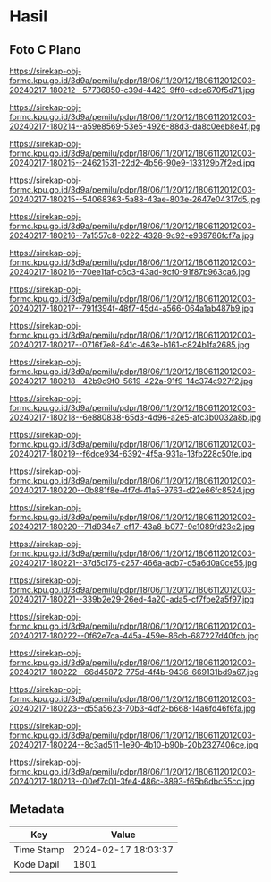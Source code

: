 # Hasil

## Foto C Plano

https://sirekap-obj-formc.kpu.go.id/3d9a/pemilu/pdpr/18/06/11/20/12/1806112012003-20240217-180212--57736850-c39d-4423-9ff0-cdce670f5d71.jpg

https://sirekap-obj-formc.kpu.go.id/3d9a/pemilu/pdpr/18/06/11/20/12/1806112012003-20240217-180214--a59e8569-53e5-4926-88d3-da8c0eeb8e4f.jpg

https://sirekap-obj-formc.kpu.go.id/3d9a/pemilu/pdpr/18/06/11/20/12/1806112012003-20240217-180215--24621531-22d2-4b56-90e9-133129b7f2ed.jpg

https://sirekap-obj-formc.kpu.go.id/3d9a/pemilu/pdpr/18/06/11/20/12/1806112012003-20240217-180215--54068363-5a88-43ae-803e-2647e04317d5.jpg

https://sirekap-obj-formc.kpu.go.id/3d9a/pemilu/pdpr/18/06/11/20/12/1806112012003-20240217-180216--7a1557c8-0222-4328-9c92-e939786fcf7a.jpg

https://sirekap-obj-formc.kpu.go.id/3d9a/pemilu/pdpr/18/06/11/20/12/1806112012003-20240217-180216--70ee1faf-c6c3-43ad-9cf0-91f87b963ca6.jpg

https://sirekap-obj-formc.kpu.go.id/3d9a/pemilu/pdpr/18/06/11/20/12/1806112012003-20240217-180217--791f394f-48f7-45d4-a566-064a1ab487b9.jpg

https://sirekap-obj-formc.kpu.go.id/3d9a/pemilu/pdpr/18/06/11/20/12/1806112012003-20240217-180217--0716f7e8-841c-463e-b161-c824b1fa2685.jpg

https://sirekap-obj-formc.kpu.go.id/3d9a/pemilu/pdpr/18/06/11/20/12/1806112012003-20240217-180218--42b9d9f0-5619-422a-91f9-14c374c927f2.jpg

https://sirekap-obj-formc.kpu.go.id/3d9a/pemilu/pdpr/18/06/11/20/12/1806112012003-20240217-180218--6e880838-65d3-4d96-a2e5-afc3b0032a8b.jpg

https://sirekap-obj-formc.kpu.go.id/3d9a/pemilu/pdpr/18/06/11/20/12/1806112012003-20240217-180219--f6dce934-6392-4f5a-931a-13fb228c50fe.jpg

https://sirekap-obj-formc.kpu.go.id/3d9a/pemilu/pdpr/18/06/11/20/12/1806112012003-20240217-180220--0b881f8e-4f7d-41a5-9763-d22e66fc8524.jpg

https://sirekap-obj-formc.kpu.go.id/3d9a/pemilu/pdpr/18/06/11/20/12/1806112012003-20240217-180220--71d934e7-ef17-43a8-b077-9c1089fd23e2.jpg

https://sirekap-obj-formc.kpu.go.id/3d9a/pemilu/pdpr/18/06/11/20/12/1806112012003-20240217-180221--37d5c175-c257-466a-acb7-d5a6d0a0ce55.jpg

https://sirekap-obj-formc.kpu.go.id/3d9a/pemilu/pdpr/18/06/11/20/12/1806112012003-20240217-180221--339b2e29-26ed-4a20-ada5-cf7fbe2a5f97.jpg

https://sirekap-obj-formc.kpu.go.id/3d9a/pemilu/pdpr/18/06/11/20/12/1806112012003-20240217-180222--0f62e7ca-445a-459e-86cb-687227d40fcb.jpg

https://sirekap-obj-formc.kpu.go.id/3d9a/pemilu/pdpr/18/06/11/20/12/1806112012003-20240217-180222--66d45872-775d-4f4b-9436-669131bd9a67.jpg

https://sirekap-obj-formc.kpu.go.id/3d9a/pemilu/pdpr/18/06/11/20/12/1806112012003-20240217-180223--d55a5623-70b3-4df2-b668-14a6fd46f6fa.jpg

https://sirekap-obj-formc.kpu.go.id/3d9a/pemilu/pdpr/18/06/11/20/12/1806112012003-20240217-180224--8c3ad511-1e90-4b10-b90b-20b2327406ce.jpg

https://sirekap-obj-formc.kpu.go.id/3d9a/pemilu/pdpr/18/06/11/20/12/1806112012003-20240217-180213--00ef7c01-3fe4-486c-8893-f65b6dbc55cc.jpg


## Metadata

| Key        | Value               |
| ---------- | ------------------- |
| Time Stamp | 2024-02-17 18:03:37 |
| Kode Dapil | 1801                |




